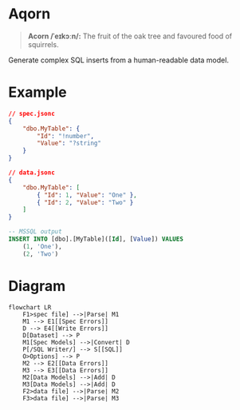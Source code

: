 # Aqorn
> **Acorn /ˈeɪkɔːn/:** The fruit of the oak tree and favoured food of squirrels.

Generate complex SQL inserts from a human-readable data model.

# Example
```json
// spec.jsonc
{
    "dbo.MyTable": {
        "Id": "!number",
        "Value": "?string"
    }
}
```
```json
// data.jsonc
{
    "dbo.MyTable": [
        { "Id": 1, "Value": "One" },
        { "Id": 2, "Value": "Two" }
    ]
}
```

```sql
-- MSSQL output
INSERT INTO [dbo].[MyTable]([Id], [Value]) VALUES
    (1, 'One'),
    (2, 'Two')
```

# Diagram
```mermaid
flowchart LR
    F1>spec file] -->|Parse| M1
    M1 --> E1[[Spec Errors]]
    D --> E4[[Write Errors]]
    D[Dataset] --> P
    M1[Spec Models] -->|Convert| D
    P[/SQL Writer/] --> S[[SQL]]
    O>Options] --> P
    M2 --> E2[[Data Errors]]
    M3 --> E3[[Data Errors]]
    M2[Data Models] -->|Add| D
    M3[Data Models] -->|Add| D
    F2>data file] -->|Parse| M2
    F3>data file] -->|Parse| M3
```